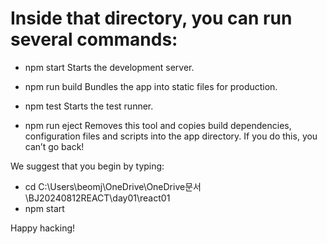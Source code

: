 # Inside that directory, you can run several commands:

  - npm start
    Starts the development server.

  - npm run build
    Bundles the app into static files for production.

  - npm test
    Starts the test runner.

  - npm run eject
    Removes this tool and copies build dependencies, configuration files
    and scripts into the app directory. If you do this, you can’t go back!

We suggest that you begin by typing:

  - cd C:\Users\beomj\OneDrive\OneDrive문서\BJ20240812REACT\day01\react01
  - npm start

Happy hacking!